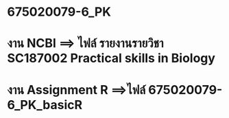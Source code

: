 # 675020079-6_PK
# งาน NCBI ==> ไฟล์ รายงานรายวิชา SC187002 Practical skills in Biology
# งาน Assignment R ==>ไฟล์ 675020079-6_PK_basicR
